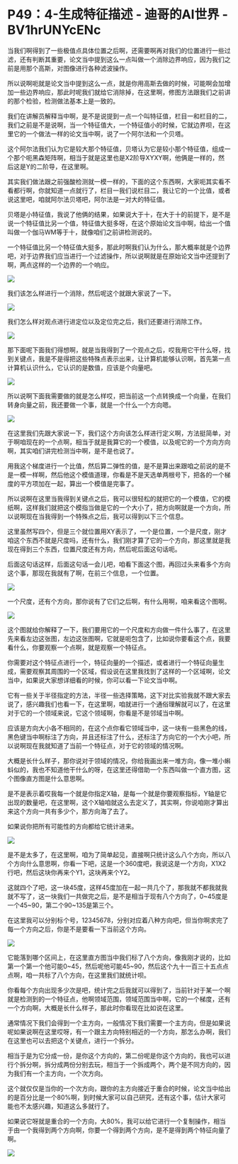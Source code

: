 # P49：4-生成特征描述 - 迪哥的AI世界 - BV1hrUNYcENc

当我们啊得到了一些极值点具体位置之后啊，还需要啊再对我们的位置进行一些过滤，还有判断其重要，论文当中提到这么一点叫做一个消除边界响应，因为我们之前是用那个高斯，对图像进行各种滤波操作。

所以说啊呃就是论文当中提到这么一点，就是你用高斯去做的时候，可能啊会加增加一些边界响应，那此时呢我们就给它消除掉，在这里啊，修图方法跟我们之前讲的那个检验，检测做法基本上是一致的。

我们在讲解员解释当中啊，是不是说提到一点一个叫特征值，栏目一和栏目的二，我们之前是不是说啊，当一个特征值大，一个特征值小的时候，它就边界呗，在这里它的一个做法一样的论文当中啊，说了一个阿尔法和一个贝塔。

这个阿尔法我们认为它是较大那个特征值，贝塔认为它是较小那个特征值，组成一个那个呃黑森矩阵啊，相当于就是这里也是X2阶导XYXY啊，他俩是一样的，然后这是Y的二阶导，在这里啊。

其实我们做法跟之前强酸检测就一模一样的，下面的这个东西啊，大家呃其实看不看都行啊，你就知道一点就行了，栏目一我们说栏目二，我让它的一个比值，或者说这里吧，咱就阿尔法贝塔吧，阿尔法是一对大的特征值。

贝塔是小特征值，我说了他俩的结果，如果说大于十，在大于十的前提下，是不是说一个特征值比另一个值，特征值大挺多呀，在这个原始论文当中啊，给出一个值叫做一个伽马WM等于十，就像咱们之前讲检测说的。

一个特征值比另一个特征值大挺多，那此时啊我们认为什么，那大概率就是个边界吧，对于边界我们应当进行一个过滤操作，所以说啊就是在原始论文当中还提到了啊，两点这样的一个边界的一个响应。



![](img/5d4ecf57948e8b3dc3d0e3a916ea168c_1.png)

我们该怎么样进行一个消除，然后呢这个就跟大家说了一下。

![](img/5d4ecf57948e8b3dc3d0e3a916ea168c_3.png)

我们怎么样对观点进行进定位以及定位完之后，我们还要进行消除工作。

![](img/5d4ecf57948e8b3dc3d0e3a916ea168c_5.png)

那下面呢下面我们得想啊，就是当我得到了一个观点之后，哎我用它干什么呀，找到关键点，我是不是得把这些特殊点表示出来，让计算机能够认识啊，首先第一点计算机认识什么，它认识的是数值，应该是个向量吧。



![](img/5d4ecf57948e8b3dc3d0e3a916ea168c_7.png)

所以说啊下面我需要做的就是怎么样哎，把当前这一个点转换成一个向量，在我们转身向量之前，我还要做一个事，就是一个什么一个方向嗯。



![](img/5d4ecf57948e8b3dc3d0e3a916ea168c_9.png)

在这里我们先跟大家说一下，我们这个方向该怎么样进行定义啊，方法挺简单，对于啊咱现在的一个点啊，相当于就是我算它的一个模值，以及呢它的一个方向方向啊，其实咱们讲完检测当中啊，是不是也说了。

用我这个梯度进行一个比值，然后算二弹性的值，是不是算出来跟咱之前说的是不是一模一样啊，然后他这个模值道理，你看是不是天选单两根号下，把各的一个梯度的平方项加在一起，算出一个模值是完事了。

所以说啊在这里当我得到关键点之后，我可以很轻松的就把它的一个模值，它的模纸啊，这样我们就把这个模指当做是它的一个大小了，把方向啊就是一个方向，所以说啊现在当我得到一个特殊点之后，我可以得到以下三个信息。

这里虽然写四个，但是三个就位置用XY表示了，一个是位置，一个是尺度，刚才咱这个东西不就是尺度吗，还有什么，我们刚才算了它的一个方向，那这里就是我现在得到三个东西，位置尺度还有方向，然后呢后面这句话呃。

后面这句话这样，后面这句话一会儿吧，咱看下面这个图，再回过头来看多个方向这个事，那现在我就有了啊，在前三个信息，一个位置。



![](img/5d4ecf57948e8b3dc3d0e3a916ea168c_11.png)

一个尺度，还有个方向，那你说有了它们之后啊，有什么用啊，咱来看这个图啊。

![](img/5d4ecf57948e8b3dc3d0e3a916ea168c_13.png)

这个图就给你解释了一下，我们要用它的一个尺度和方向做一件什么事了，在这里先来看左边这张图，左边这张图啊，它就是呃包含了，比如说你要看这个点，我要看什么，你要观察一个点啊，就是观察一个特征点。

你需要对这个特征点进行一个，特征向量的一个描述，或者进行一个特征向量生成，需要观察其周围的一个区域，假设说在这里我找到了这样的一个区域啊，论文当中，如果说大家想详细看的时候，你可以看一下论文当中啊。

它有一些关于半径指定的方法，半径一些选择策略，这下对比实验我就不跟大家去说了，感兴趣我们也看一下，在这里啊，咱就进行一个通俗理解就可以了，在这里对于它的一个领域来说，它这个领域啊，你看是不是邻域当中啊。

应该是方向大小各不相同的，在这个点你看它领域当中，这一块有一些黑色的线，黑色键当中啊标注了方向，并且还标注了什么，还标注了方向它的一个大小吧，所以说啊现在我就知道了当前一个特征点，对于它的领域的情况啊。

大概是长什么样子，那你说对于领域的情况，你给我画出来一堆方向，像一堆小蝌蚪似的，我也不知道他干什么的呀，在这里还得借助一个东西叫做一个直方图，这个图像直方图是什么意思啊。

是不是表示着哎我每一个就是你指定X轴，是每一个就是你要观察指标，Y轴是它出现的数量吧，在这里啊，这个X轴咱就这么去定义了，其实啊，你说咱刚才算出来这个方向一共有多少个，那方向海了去了。

如果说你把所有可能性的方向都给它统计进来。

![](img/5d4ecf57948e8b3dc3d0e3a916ea168c_15.png)

是不是太多了，在这里啊，咱为了简单起见，直接啊只统计这么八个方向，所以八个方向什么意思啊，你看一下吧，这是一个360度吧，我说这是一个方向，X1X2行吧，然后这块你再来个Y1，这块再来个Y2。

这就四个了吧，这一块45度，这样45度加在一起一共几个了，那我就不都我就我就不写了，这一块我们一共做完之后，是不是相当于现有八个方向了，0~45度是一个45~90，第二个90~135是第三个。

在这里我可以分别标个号，12345678，分别对应着八种方向吧，但当你啊求完了每一个方向之后，你是不是要看一下当前这个方向。



![](img/5d4ecf57948e8b3dc3d0e3a916ea168c_17.png)

它能落到哪个区间上，在这里直方图当中我们标了八个方向，像我刚才说的，比如第一个第一个他可能0~45，然后呢他可能45~90，然后这个九十一百三十五点点点啊，咱一共标了八个方向，在这里我们就统计呗。

你看每个方向出现多少次是吧，统计完之后我就可以得到了，当前针对于某一个啊就是检测到的一个特征点，他啊领域范围，领域范围当中啊，它的一个梯度，还有一个方向啊，大概是长什么样子，那此时你看现在比如说在这里。

通常情况下我们会得到一个主方向，一般情况下我们需要一个主方向，但是如果说呢如果说啊在这里哎呀，有一个跟主方向特别相近的一个方向，那怎么办啊，我们在这里也可以去把这个关键点，进行一个拆分。

相当于是为它分成一份，是你这个方向的，第二份呢是你这个方向的，我也可以进行个拆分啊，拆分成两份分别去玩，相当于一个拆成两个，两个是不同方向的，因为我们有一个主方向，一个次方向。

这个就仅仅是当你的一个次方向，跟你的主方向接近于重合的时候，论文当中给出的是百分比是一个80%啊，到时候大家可以自己研究，还有这个事，估计大家可能也不太感兴趣，知道这么多就行了。

如果说它呀就是重合的一个方向，大80%，我可以给它进行一个复制操作，相当于由一个我得到两个方向啊，你要一个得到两个方向，是不是得到两个特征向量了啊。



![](img/5d4ecf57948e8b3dc3d0e3a916ea168c_19.png)